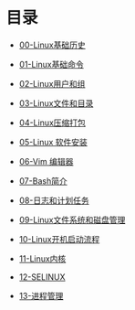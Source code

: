目录
====

-	[00-Linux基础历史](00-linux_history.md)

-	[01-Linux基础命令](01-Linux基础命令.md)

-	[02-Linux用户和组](02-Linux用户和组.md)

-	[03-Linux文件和目录](03-Linux文件和目录.md)

-	[04-Linux压缩打包](04-Linux压缩打包.md)

-	[05-Linux 软件安装](05-Linux软件安装.md)

-	[06-Vim 编辑器](06-Vim编辑器.md)

-	[07-Bash简介](07-Bash简介.md)

-	[08-日志和计划任务](08-日志和计划任务.md)

-	[09-Linux文件系统和磁盘管理](09-Linux文件系统和磁盘管理.md)

-	[10-Linux开机启动流程](10-Linux开机启动流程.md)

-	[11-Linux内核](11-Linux内核.md)

-	[12-SELINUX](12-SELINUX.md)

-	[13-进程管理](13-进程管理.md)
